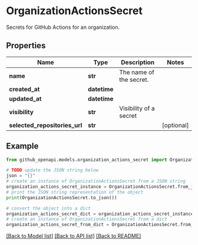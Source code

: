 # OrganizationActionsSecret

Secrets for GitHub Actions for an organization.

## Properties

Name | Type | Description | Notes
------------ | ------------- | ------------- | -------------
**name** | **str** | The name of the secret. | 
**created_at** | **datetime** |  | 
**updated_at** | **datetime** |  | 
**visibility** | **str** | Visibility of a secret | 
**selected_repositories_url** | **str** |  | [optional] 

## Example

```python
from github_openapi.models.organization_actions_secret import OrganizationActionsSecret

# TODO update the JSON string below
json = "{}"
# create an instance of OrganizationActionsSecret from a JSON string
organization_actions_secret_instance = OrganizationActionsSecret.from_json(json)
# print the JSON string representation of the object
print(OrganizationActionsSecret.to_json())

# convert the object into a dict
organization_actions_secret_dict = organization_actions_secret_instance.to_dict()
# create an instance of OrganizationActionsSecret from a dict
organization_actions_secret_from_dict = OrganizationActionsSecret.from_dict(organization_actions_secret_dict)
```
[[Back to Model list]](../README.md#documentation-for-models) [[Back to API list]](../README.md#documentation-for-api-endpoints) [[Back to README]](../README.md)



